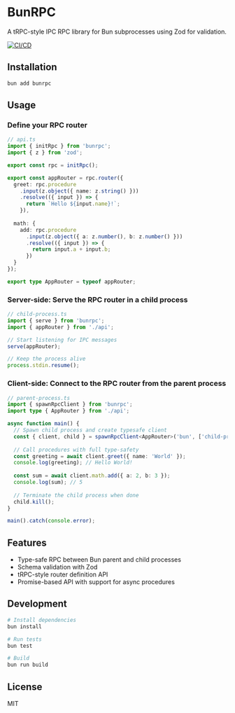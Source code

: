 # BunRPC

A tRPC-style IPC RPC library for Bun subprocesses using Zod for validation.

[![CI/CD](https://github.com/yourusername/bunrpc/actions/workflows/ci.yml/badge.svg)](https://github.com/yourusername/bunrpc/actions/workflows/ci.yml)

## Installation

```bash
bun add bunrpc
```

## Usage

### Define your RPC router

```typescript
// api.ts
import { initRpc } from 'bunrpc';
import { z } from 'zod';

export const rpc = initRpc();

export const appRouter = rpc.router({
  greet: rpc.procedure
    .input(z.object({ name: z.string() }))
    .resolve(({ input }) => {
      return `Hello ${input.name}!`;
    }),
  
  math: {
    add: rpc.procedure
      .input(z.object({ a: z.number(), b: z.number() }))
      .resolve(({ input }) => {
        return input.a + input.b;
      })
  }
});

export type AppRouter = typeof appRouter;
```

### Server-side: Serve the RPC router in a child process

```typescript
// child-process.ts
import { serve } from 'bunrpc';
import { appRouter } from './api';

// Start listening for IPC messages
serve(appRouter);

// Keep the process alive
process.stdin.resume();
```

### Client-side: Connect to the RPC router from the parent process

```typescript
// parent-process.ts
import { spawnRpcClient } from 'bunrpc';
import type { AppRouter } from './api';

async function main() {
  // Spawn child process and create typesafe client
  const { client, child } = spawnRpcClient<AppRouter>('bun', ['child-process.ts']);
  
  // Call procedures with full type-safety
  const greeting = await client.greet({ name: 'World' });
  console.log(greeting); // Hello World!
  
  const sum = await client.math.add({ a: 2, b: 3 });
  console.log(sum); // 5
  
  // Terminate the child process when done
  child.kill();
}

main().catch(console.error);
```

## Features

- Type-safe RPC between Bun parent and child processes
- Schema validation with Zod
- tRPC-style router definition API
- Promise-based API with support for async procedures

## Development

```bash
# Install dependencies
bun install

# Run tests
bun test

# Build
bun run build
```

## License

MIT 